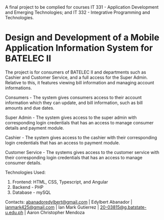 A final project to be complied for courses IT 331 - Application Development and Emerging Technologies; and IT 332 - Integrative Programming and Technologies.

# Design and Development of a Mobile Application Information System for BATELEC II

The project is for consumers of BATELEC II and departments such as Cashier and Customer Service, and a full access for the Super Admin.
Relative to this, it features viewing bill information and managing account informations.

Consumers - 
The system gives consumers access to their account information which they can update, and bill information, such as bill amounts and due dates.

Super Admin -
The system gives access to the super admin with corresponding login credentials that has an access to manage consumer details and payment module.

Cashier -
The system gives access to the cashier with their corresponding login credentials that has an access to payment module.

Customer Service - 
The systems gives access to the customer service with their corresponding login credentials that has an access to manage consumer details.

Technologies Used:
1. Frontend: HTML, CSS, Typescript, and Angular
2. Backend - PHP
3. Database - mySQL

Contacts: 
abanadoredylbert@gmail.com | Edylbert Abanador |
ianmark425@gmail.com | Ian Mark Gutierrez |
20-03815@g.batstate-u.edu.ph | Aaron Christopher Mendoza
